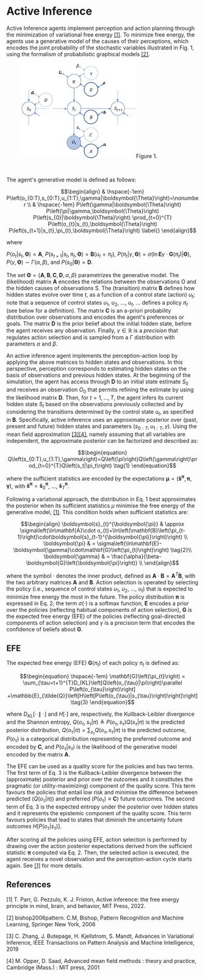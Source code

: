 # Active Inference
Active Inference agents implement perception and action planning through the minimization of variational free energy [[1]](#1). To minimize free energy, the agents use a generative model of the causes of their perceptions, which encodes the joint probability of the stochastic variables illustrated in Fig. $1$, using the formalism of probabilistic graphical models [[2]](#2). 

<figure>
  <img
  src="Fig1.png"
  width="300"
  <figcaption>Figure 1.</figcaption>
</figure>

&nbsp;

The agent's generative model is defined as follows:
```math
\begin{align}
& 
\hspace{-1em}
P\left(o_{0:T},s_{0:T},u_{1:T},\gamma|\boldsymbol{\Theta}\right)=\nonumber \\
& 
\hspace{-1em}
P\left(\gamma|\boldsymbol{\Theta}\right)
P\left(\pi|\gamma,\boldsymbol{\Theta}\right)
P\left(s_{0}|\boldsymbol{\Theta}\right)
\prod_{t=0}^{T}
P\left(o_{t}|s_{t},\boldsymbol{\Theta}\right)
P\left(s_{t+1}|s_{t},\pi_{t},\boldsymbol{\Theta}\right)
\label{}
\end{align}
```
where

$P\left(o_{t}|s_{t},\boldsymbol{\Theta}\right)=\mathbf{A}$, 
${P\left(s_{t+1}|s_t,\pi_t,\boldsymbol{\Theta}\right)=\mathbf{B}\left(u_t=\pi_t\right)}$, 
${P\left(\pi_t|\gamma,\boldsymbol{\Theta}\right)=\sigma\left(\ln\mathbf{E}\gamma\cdot\mathbf{G}\left(\pi_t\right)|\boldsymbol{\Theta}\right)}$, 
$P\left(\gamma,\boldsymbol{\Theta}\right)\sim\Gamma\left(\alpha,\beta\right)$, and
$P\left(s_0|\boldsymbol{\Theta}\right)=\mathbf{D}$.

The set $\boldsymbol{\Theta}=\{\mathbf{A},\mathbf{B},\mathbf{C},\mathbf{D},\alpha,\beta\}$ parametrizes 
the generative model. The (likelihood) matrix $\mathbf{A}$ encodes the relations between the observations 
$\mathrm{O}$ and the hidden causes of observations $\mathrm{S}$. The (transition) matrix $\mathbf{B}$ defines how hidden states evolve over time $t$, as a function of a control state (action) $u_t$; note that a sequence of control states $u_1$, $u_2$, $\dots$, $u_t$, $\dots$ defines a policy $\pi_t$ (see below for a definition). The matrix $\mathbf{C}$ is an a-priori probability distribution over observations and encodes the agent's preferences or goals. The matrix $\mathbf{D}$ is the prior belief about the initial hidden state, before the agent receives any observation. Finally, $\gamma\in\mathbb{R}$ is a _precision_ that regulates action selection and is sampled from a $\Gamma$ distribution with parameters $\alpha$ and $\beta$. 

An active inference agent implements the perception-action loop by applying the above matrices to hidden states and observations. In this perspective, perception corresponds to estimating hidden states on the basis of observations and previous hidden states. At the beginning of the simulation, the agent has access through $\mathbf{D}$ to an initial state estimate $S_0$ and receives an observation $O_0$ that permits refining the estimate by using the likelihood matrix $\mathbf{D}$. Then, for $t=1,\dots,T$, the agent infers its current hidden state $S_t$ based on the observations previously collected and by considering the transitions determined by the control state $u_t$, as specified in $\mathbf{B}$. Specifically, active inference uses an approximate posterior over (past, present and future) hidden states and parameters ($s_{0:T},u_{1:T},\gamma$). Using the mean field approximation [[3]](#3)[[4]](#4), namely assuming that all variables are independent, the approximate posterior can be factorized and described as:
```math
\begin{equation}
Q\left(s_{0:T},u_{1:T},\gamma\right)=Q\left(\pi\right)Q\left(\gamma\right)\prod_{t=0}^{T}Q\left(s_t|\pi_t\right)
\tag{1}
\end{equation}
```
where the sufficient statistics are encoded by the expectations $`\boldsymbol{\mu}=\left(\mathbf{\tilde{s}}^{\boldsymbol{\pi}},\boldsymbol{\pi},\boldsymbol{\gamma}\right)`$, with $`\mathbf{\tilde{s}}^{\boldsymbol{\pi}}=\mathbf{\tilde{s}}_0^{\boldsymbol{\pi}}`$,
$\dots$, $`\mathbf{\tilde{s}}_ T^{\boldsymbol{\pi}}`$.

Following a variational approach, the distribution in Eq. $1$ best approximates the posterior when its sufficient statistics $\mu$ minimise the free energy of the generative model, [[1]](#1).
This condition holds when sufficient statistics are:
```math
\begin{align}
\boldsymbol{s}_{t}^{\boldsymbol{\pi}} & \approx \sigma\left(\ln\mathbf{A}\cdot o_{t}+\ln\left(\mathbf{B}\left(\pi_{t-1}\right)\cdot\boldsymbol{s}_{t-1}^{\boldsymbol{\pi}}\right)\right)
\\
\boldsymbol{\pi} & = \sigma\left(\ln\mathbf{E}-\boldsymbol{\gamma}\cdot\mathbf{G}\left(\pi_{t}\right)\right)
\tag{2}\\
\boldsymbol{\gamma} & = \frac{\alpha}{\beta-\boldsymbol{G}\left(\boldsymbol{\pi}\right)}
\\
\end{align}
```
where the symbol $\cdot$ denotes the inner product, defined as $\mathbf{A}\cdot\mathbf{B}=\mathbf{A}^T\mathbf{B}$, with the two arbitrary matrices $\mathbf{A}$ and $\mathbf{B}$.
Action selection is operated by selecting the policy (i.e., sequence of control states $u_1$, $u_2$, $\dots$, $u_t$) that is expected to minimize free energy the most in the future. The policy distribution $\boldsymbol{\pi}$ is expressed in Eq. $2$; the term $\sigma\left(\cdot\right)$ is a softmax function, $\mathbf{E}$ encodes a prior over the policies (reflecting habitual components of action selection), $\mathbf{G}$ is the expected free energy (EFE) of the policies (reflecting goal-directed components of action selection) and $\gamma$ is a precision term that encodes the confidence of beliefs about $\mathbf{G}$. 

## EFE
The expected free energy (EFE) $\mathbf{G}(\pi_t)$ of each policy $\pi_t$ is defined as:
```math
\begin{equation}
\hspace{-1em}
\mathbf{G}\left(\pi_{t}\right) = \sum_{\tau=t+1}^{T}D_{KL}\left[Q\left(o_{\tau}|\pi\right)\parallel P\left(o_{\tau}\right)\right] +\mathbb{E}_{\tilde{Q}}\left[H\left[P\left(o_{\tau}|s_{\tau}\right)\right]\right]
\tag{3}
\end{equation}
```

where $D_{KL}\left[\cdot\parallel\cdot\right]$ and $H\left[\cdot\right]$ are, respectively, the Kullback-Leibler divergence and the Shannon entropy,
$Q\left(o_{\tau},s_{\tau}|\pi\right)\triangleq P\left(o_{\tau},s_{\tau}\right)Q\left(s_{\tau}|\pi\right)$ 
is the predicted posterior distribution, $Q\left(o_{\tau}|\pi\right)=\sum_{s_{\tau}}Q\left(o_{\tau},s_{\tau}|\pi\right)$  is the predicted outcome, $P\left( o_\tau \right)$ is a categorical distribution representing the preferred outcome and encoded by $\mathbf{C}$, and $P\left(o_\tau|s_\tau\right)$ is the likelihood of the generative model encoded by the matrix $\mathbf{A}$. 

The EFE can be used as a quality score for the policies and has two terms. The first term of Eq. $3$ is the Kullback-Leibler divergence between the (approximate) posterior and prior over the outcomes and it constitutes the pragmatic (or utility-maximizing) component of the quality score. 
This term favours the policies that entail low risk and minimise the difference between predicted ($`Q\left(o_\tau|\pi\right)`$) and preferred ($P\left(o_\tau \right)\equiv\mathbf{C}$) future outcomes. The second term of Eq. $3$ is the expected entropy under the posterior over hidden states and it represents the epistemic component of the quality score. This term favours policies that lead to states that diminish the uncertainty future outcomes $H\left[P\left( o_\tau|s_\tau \right) \right]$.

After scoring all the policies using EFE, action selection is performed by drawing over the action posterior expectations derived from the sufficient statistic $\boldsymbol{\pi}$ computed via Eq. $2$. Then, the selected action is executed, the agent receives a novel observation and the perception-action cycle starts again. See [[1]](#1) for more details.

## References
<a id="1">[1]</a> 
T. Parr, G. Pezzulo, K. J. Friston, Active inference: the free energy
principle in mind, brain, and behavior, MIT Press, 2022.

<a id="2">[2]</a>
bishop2006pattern.
C.M, Bishop, Pattern Recognition and Machine Learning, Springer New York, 2006

<a id="3">[3]</a>
C. Zhang, J. Butepage, H. Kjellstrom, S. Mandt, Advances in Variational Inference, IEEE Transactions on Pattern Analysis and Machine Intelligence, 2019

<a id="4">[4]</a>
M. Opper, D. Saad, Advanced mean field methods : theory and practice, Cambridge (Mass.) : MIT press, 2001
